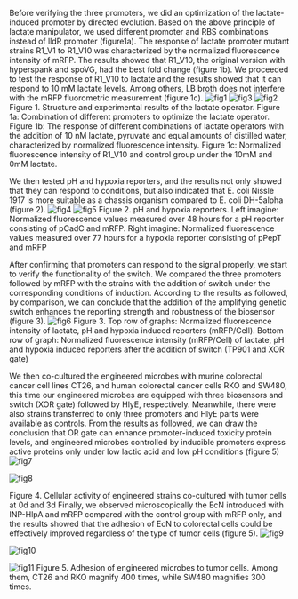Before verifying the three promoters, we did an optimization of the lactate-induced promoter by directed evolution. Based on the above principle of lactate manipulator, we used different promoter and RBS combinations instead of lldR promoter (figure1a). The response of lactate promoter mutant strains R1_V1 to R1_V10 was characterized by the normalized fluorescence intensity of mRFP. The results showed that R1_V10, the original version with hyperspank and spoVG, had the best fold change (figure 1b). We proceeded to test the response of R1_V10 to lactate and the results showed that it can respond to 10 mM lactate levels. Among others, LB broth does not interfere with the mRFP fluorometric measurement (figure 1c).
![fig1](img/result/fig1.png)
![fig3](img/result/fig3.png)
![fig2](img/result/fig2.png)
Figure 1. Structure and experimental results of the lactate operator. Figure 1a: Combination of different promoters to optimize
the lactate operator. Figure 1b: The response of different combinations of lactate operators with the addition of 10 nM lactate,
pyruvate and equal amounts of distilled water, characterized by normalized fluorescence intensity. Figure 1c: Normalized
fluorescence intensity of R1_V10 and control group under the 10mM and 0mM lactate.

We then tested pH and hypoxia reporters, and the results not only showed that they can respond to conditions, but also indicated that E. coli Nissle 1917 is more suitable as a chassis organism compared to E. coli DH-5alpha (figure 2).
![fig4](img/result/fig4.png)
![fig5](img/result/fig5.png)
Figure 2. pH and hypoxia reporters. Left imagine: Normalized fluorescence values measured over 48 hours for a pH reporter
consisting of pCadC and mRFP. Right imagine: Normalized fluorescence values measured over 77 hours for a hypoxia reporter
consisting of pPepT and mRFP

After confirming that promoters can respond to the signal properly, we start to verify the functionality of the switch. We compared the three promoters followed by mRFP with the strains with the addition of switch under the corresponding conditions of induction. According to the results as followed, by comparison, we can conclude that the addition of the amplifying genetic switch enhances the reporting strength and robustness of the biosensor (figure 3).
![fig6](img/result/fig6.png)
Figure 3. Top row of graphs: Normalized fluorescence intensity of lactate, pH and hypoxia induced reporters (mRFP/Cell). Bottom
row of graph: Normalized fluorescence intensity (mRFP/Cell) of lactate, pH and hypoxia induced reporters after the addition of switch
(TP901 and XOR gate)

We then co-cultured the engineered microbes with murine colorectal cancer cell lines CT26, and human colorectal cancer cells RKO and SW480, this time our engineered microbes are equipped with three biosensors and switch (XOR gate) followed by HlyE, respectively. Meanwhile, there were also strains transferred to only three promoters and HlyE parts were available as controls. From the results as followed, we can draw the conclusion that OR gate can enhance promoter-induced toxicity protein levels, and engineered microbes controlled by inducible promoters express active proteins only under low lactic acid and low pH conditions (figure 5)
![fig7](img/result/fig7.png)

![fig8](img/result/fig8.png)

Figure 4. Cellular activity of engineered strains co-cultured with tumor cells at 0d and 3d
Finally, we observed microscopically the EcN introduced with INP-HlpA and mRFP compared with the control group with mRFP only, and the results showed that the adhesion of EcN to colorectal cells could be effectively improved regardless of the type of tumor cells (figure 5).
![fig9](img/result/fig9.png)

![fig10](img/result/fig10.png)

![fig11](img/result/fig11.png)
Figure 5. Adhesion of engineered microbes to tumor cells. Among them, CT26 and RKO magnify 400 times, while SW480
magnifies 300 times.